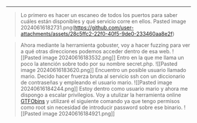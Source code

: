 
---
>Lo primero es hacer un escaneo de todos los puertos para saber cuáles están disponibles y qué servicio corre en ellos.
Pasted image 20240616182731.png(https://github.com/user-attachments/assets/28c5ffc2-22f0-40f5-9de0-233460aa8e2f)

>Ahora mediante la herramienta gobuster, voy a hacer fuzzing para ver a qué otras direcciones podemos acceder dentro de esa web.
![[Pasted image 20240616183532.png]]
>Entro en la que me llama un poco la atención sobre todo por su nombre secret.php.
![[Pasted image 20240616183620.png]]
>Encuentro un posible usuario llamado mario.
>Decido hacer fruerza bruta al servicio ssh con un diccionario de contraseñas y empleando el usuario mario.
![[Pasted image 20240616184244.png]]
>Estoy dentro como usuario mario y ahora me dispongo a escalar privilegios.
>Voy a utulizar la herramienta online [GTFObins](https://gtfobins.github.io/gtfobins/vim/#sudo) y utilizaré el siguiente comando ya que tengo permisos como root sin necesidad de introducir password sobre ese binario.
![[Pasted image 20240616184921.png]]

